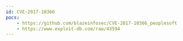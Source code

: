```yaml
---
id: CVE-2017-10366
pocs:
    - https://github.com/blazeinfosec/CVE-2017-10366_peoplesoft
    - https://www.exploit-db.com/raw/43594
---
```

